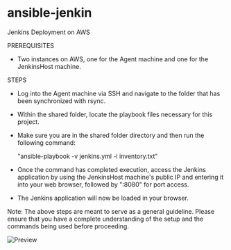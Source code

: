 # ansible-jenkin

Jenkins Deployment on AWS

PREREQUISITES

- Two instances on AWS, one for the Agent machine and one for the JenkinsHost machine.

STEPS

- Log into the Agent machine via SSH and navigate to the folder that has been synchronized with rsync.

- Within the shared folder, locate the playbook files necessary for this project.

- Make sure you are in the shared folder directory and then run the following command:

    "ansible-playbook -v jenkins.yml -i inventory.txt"

- Once the command has completed execution, access the Jenkins application by using the JenkinsHost machine's public IP and entering it into your web browser, followed by ":8080" for port access.

- The Jenkins application will now be loaded in your browser.

Note: The above steps are meant to serve as a general guideline. Please ensure that you have a complete understanding of the setup and the commands being used before proceeding.

![Preview](./media/ansible.gif)